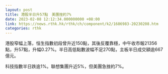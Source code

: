 ```yaml
---
layout: post
title: 港股半日升57點　美團挫約7%
date: 2023-02-08 12:12:34.000000000 +08:00
link: https://news.rthk.hk/rthk/ch/component/k2/1686983-20230208.htm
categories: rthk
---
```


港股窄幅上落，恒生指數初段曾升近150點，其後反覆靠穩，中午收市報21356點，升57點，升幅0.27%。半日高低點數波幅不足270點，主板半日成交額逾667億元。

科技指數半日跌逾1%。聯想集團升近5%，但美團急挫約7%。

